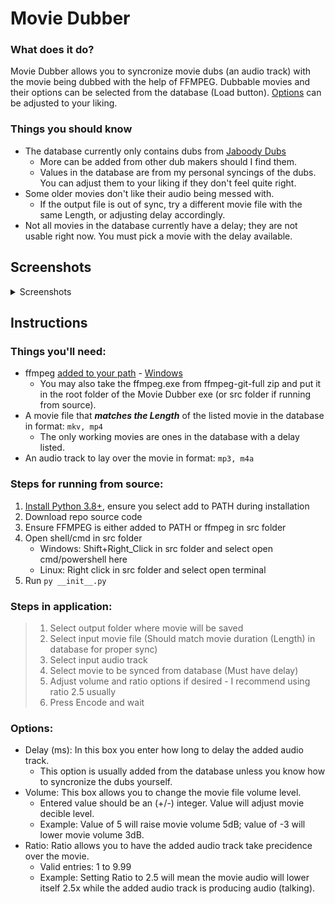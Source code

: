 # Movie Dubber

### What does it do?
Movie Dubber allows you to syncronize movie dubs (an audio track) with the movie being dubbed with the help of FFMPEG. Dubbable movies and their options can be selected from the database (Load button). [Options](https://github.com/f09f9095/Movie-Dubber#options) can be adjusted to your liking.

### Things you should know
- The database currently only contains dubs from [Jaboody Dubs](https://www.patreon.com/jaboodydubs/posts)
  - More can be added from other dub makers should I find them.
  - Values in the database are from my personal syncings of the dubs. You can adjust them to your liking if they don't feel quite right.
- Some older movies don't like their audio being messed with.
  - If the output file is out of sync, try a different movie file with the same Length, or adjusting delay accordingly.
- Not all movies in the database currently have a delay; they are not usable right now. You must pick a movie with the delay available.

## Screenshots
<details>
  <summary>Screenshots</summary>

  ![Main Screen](https://github.com/f09f9095/Movie-Dubber/blob/main/src/etc/Main%20Screen.png?raw=true)
  ![Main Screen Progress](https://github.com/f09f9095/Movie-Dubber/blob/main/src/etc/Main%20Screen%20Progress.png?raw=true)
  ![Database](https://github.com/f09f9095/Movie-Dubber/blob/main/src/etc/Database.png?raw=true)
</details>

## Instructions
### Things you'll need:
- ffmpeg [added to your path](https://www.youtube.com/watch?v=3z9rUl9r2oA) - [Windows](https://www.gyan.dev/ffmpeg/builds/ffmpeg-git-full.7z)
  - You may also take the ffmpeg.exe from ffmpeg-git-full zip and put it in the root folder of the Movie Dubber exe (or src folder if running from source).
- A movie file that **_matches the Length_** of the listed movie in the database in format: `mkv, mp4`
  - The only working movies are ones in the database with a delay listed.
- An audio track to lay over the movie in format: `mp3, m4a`

### Steps for running from source:
1. [Install Python 3.8+](https://www.python.org/downloads/), ensure you select add to PATH during installation
2. Download repo source code
3. Ensure FFMPEG is either added to PATH or ffmpeg in src folder
4. Open shell/cmd in src folder
   - Windows: Shift+Right_Click in src folder and select open cmd/powershell here
   - Linux: Right click in src folder and select open terminal
5. Run `py __init__.py`

### Steps in application:
>1. Select output folder where movie will be saved
>2. Select input movie file (Should match movie duration (Length) in database for proper sync)
>3. Select input audio track
>4. Select movie to be synced from database (Must have delay)
>5. Adjust volume and ratio options if desired - I recommend using ratio 2.5 usually
>6. Press Encode and wait

### Options:
- Delay (ms): In this box you enter how long to delay the added audio track.
  - This option is usually added from the database unless you know how to syncronize the dubs yourself.
- Volume: This box allows you to change the movie file volume level.
  - Entered value should be an (+/-) integer. Value will adjust movie decible level.
  - Example: Value of 5 will raise movie volume 5dB; value of -3 will lower movie volume 3dB.
- Ratio: Ratio allows you to have the added audio track take precidence over the movie.
  - Valid entries: 1 to 9.99
  - Example: Setting Ratio to 2.5 will mean the movie audio will lower itself 2.5x while the added audio track is producing audio (talking).
